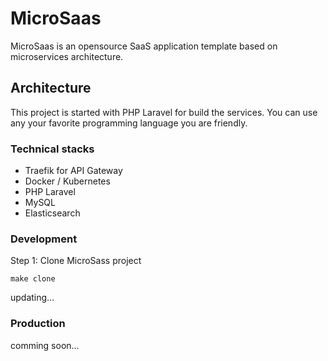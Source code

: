# MicroSaas

MicroSaas is an opensource SaaS application template based on microservices architecture.

## Architecture 

This project is started with PHP Laravel for build the services. You can use any your favorite programming language you are friendly.

### Technical stacks

- Traefik for API Gateway
- Docker / Kubernetes
- PHP Laravel
- MySQL
- Elasticsearch

### Development

Step 1: Clone MicroSass project

```shell
make clone
```

updating...

### Production

comming soon...


